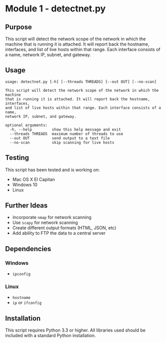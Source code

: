 # Module 1 - detectnet.py

## Purpose
This script will detect the network scope of the network in which the machine that is running it is attached.  It will report back the hostname, interfaces, and list of live hosts within that range.  Each interface consists of a name, network IP, subnet, and gateway.


## Usage
```
usage: detectnet.py [-h] [--threads THREADS] [--out OUT] [--no-scan]

This script will detect the network scope of the network in which the machine
that is running it is attached. It will report back the hostname, interfaces,
and list of live hosts within that range. Each interface consists of a name,
network IP, subnet, and gateway.

optional arguments:
  -h, --help         show this help message and exit
  --threads THREADS  maximum number of threads to use
  --out OUT          send output to a text file
  --no-scan          skip scanning for live hosts
```

## Testing
This script has been tested and is working on:
- Mac OS X El Capitan
- Windows 10
- Linux

## Further Ideas
- Incorporate `nmap` for network scanning
- Use `scapy` for network scanning
- Create different output formats (HTML, JSON, etc)
- Add ability to FTP the data to a central server


## Dependencies

### Windows
- `ipconfig`

### Linux
- `hostname`
- `ip` or `ifconfig`


## Installation
This script requires Python 3.3 or higher.  All libraries used should be included with a standard Python installation.
